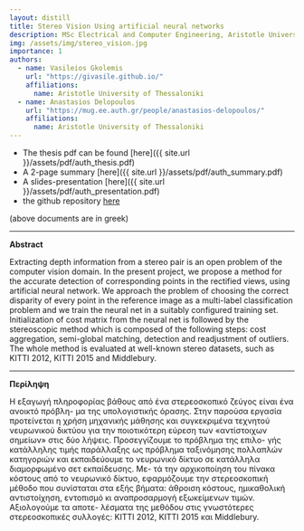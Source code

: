 ```yaml
---
layout: distill
title: Stereo Vision Using artificial neural networks
description: MSc Electrical and Computer Engineering, Aristotle University of Thessaloniki (2017)
img: /assets/img/stereo_vision.jpg
importance: 1
authors:
  - name: Vasileios Gkolemis
    url: "https://givasile.github.io/"
    affiliations:
      name: Aristotle University of Thessaloniki
  - name: Anastasios Delopoulos
    url: "https://mug.ee.auth.gr/people/anastasios-delopoulos/"
    affiliations:
      name: Aristotle University of Thessaloniki
---
```


* The thesis pdf can be found [here]({{ site.url }}/assets/pdf/auth_thesis.pdf)
* A 2-page summary [here]({{ site.url }}/assets/pdf/auth_summary.pdf)
* A slides-presentation [here]({{ site.url }}/assets/pdf/auth_presentation.pdf)
* the github repository [here](https://github.com/givasile/ece-auth-thesis)

(above documents are in greek)

***

**Abstract**

Extracting depth information from a stereo pair is an open problem of the computer
vision domain. In the present project, we propose a method for the accurate detection
of corresponding points in the rectified views, using artificial neural network. We
approach the problem of choosing the correct disparity of every point in the reference
image as a multi-label classification problem and we train the neural net in a suitably
configured training set. Initialization of cost matrix from the neural net is followed by
the stereoscopic method which is composed of the following steps: cost aggregation,
semi-global matching, detection and readjustment of outliers. The whole method
is evaluated at well-known stereo datasets, such as KITTI 2012, KITTI 2015 and
Middlebury.

***

**Περίληψη**

Η εξαγωγή πληροφορίας βάθους από ένα στερεοσκοπικό ζεύγος είναι ένα ανοικτό πρόβλη-
μα της υπολογιστικής όρασης. Στην παρούσα εργασία προτείνεται η χρήση μηχανικής
μάθησης και συγκεκριμένα τεχνητού νευρωνικού δικτύου για την ποιοτικότερη εύρεση
των «αντίστοιχων σημείων» στις δύο λήψεις. Προσεγγίζουμε το πρόβλημα της επιλο-
γής κατάλληλης τιμής παράλλαξης ως πρόβλημα ταξινόμησης πολλαπλών κατηγοριών και
εκπαιδεύουμε το νευρωνικό δίκτυο σε κατάλληλα διαμορφωμένο σετ εκπαίδευσης. Με-
τά την αρχικοποίηση του πίνακα κόστους από το νευρωνικό δίκτυο, εφαρμόζουμε την
στερεοσκοπική μέθοδο που συνίσταται στα εξής βήματα: άθροιση κόστους, ημικαθολική
αντιστοίχηση, εντοπισμό κι αναπροσαρμογή εξωκείμενων τιμών. Αξιολογούμε τα αποτε-
λέσματα της μεθόδου στις γνωστότερες στερεοσκοπικές συλλογές: KITTI 2012, KITTI
2015 και Middlebury.